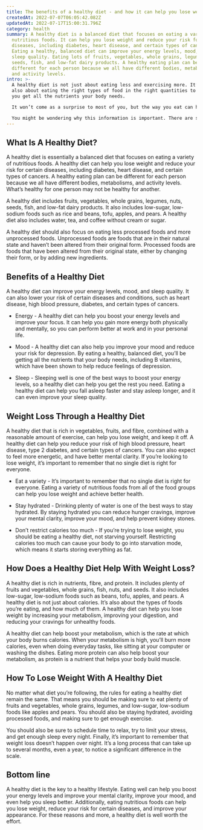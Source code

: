```yaml
---
title: The benefits of a healthy diet - and how it can help you lose weight
createdAt: 2022-07-07T06:05:42.082Z
updatedAt: 2022-07-17T15:00:31.796Z
category: health
summary: A healthy diet is a balanced diet that focuses on eating a variety of
  nutritious foods. It can help you lose weight and reduce your risk for certain
  diseases, including diabetes, heart disease, and certain types of cancers.
  Eating a healthy, balanced diet can improve your energy levels, mood, and
  sleep quality. Eating lots of fruits, vegetables, whole grains, legumes, nuts,
  seeds, fish, and low-fat dairy products. A healthy eating plan can be
  different for each person because we all have different bodies, metabolisms,
  and activity levels.
intro: >-
  A healthy diet is not just about eating less and exercising more. It’s
  also about eating the right types of food in the right quantities to ensure
  you get all the nutrients your body needs.

  It won’t come as a surprise to most of you, but the way you eat can have a big impact on how much weight you gain or lose, and what type of health risks you might face.  A healthy diet is one that is balanced, includes plenty of fruits and vegetables, whole grains, nuts and seeds, fish and other sources of protein, and limits saturated fats, sodium, sugar, and red meat.

  You might be wondering why this information is important. There are so many different diets out there because people have different preferences for tastes and textures when it comes to food. But there are general principles that apply to all healthy diets – whether they involve cutting certain foods out or focusing on eating them in specific ways.
---
```


## What Is A Healthy Diet?

A healthy diet is essentially a balanced diet that focuses on eating a variety of nutritious foods. A healthy diet can help you lose weight and reduce your risk for certain diseases, including diabetes, heart disease, and certain types of cancers. A healthy eating plan can be different for each person because we all have different bodies, metabolisms, and activity levels. What’s healthy for one person may not be healthy for another.

A healthy diet includes fruits, vegetables, whole grains, legumes, nuts, seeds, fish, and low-fat dairy products. It also includes low-sugar, low-sodium foods such as rice and beans, tofu, apples, and pears. A healthy diet also includes water, tea, and coffee without cream or sugar.

A healthy diet should also focus on eating less processed foods and more unprocessed foods. Unprocessed foods are foods that are in their natural state and haven’t been altered from their original form. Processed foods are foods that have been altered from their original state, either by changing their form, or by adding new ingredients.

## Benefits of a Healthy Diet

A healthy diet can improve your energy levels, mood, and sleep quality. It can also lower your risk of certain diseases and conditions, such as heart disease, high blood pressure, diabetes, and certain types of cancers.

- Energy - A healthy diet can help you boost your energy levels and improve your focus. It can help you gain more energy both physically and mentally, so you can perform better at work and in your personal life.

- Mood - A healthy diet can also help you improve your mood and reduce your risk for depression. By eating a healthy, balanced diet, you’ll be getting all the nutrients that your body needs, including B vitamins, which have been shown to help reduce feelings of depression.
- Sleep - Sleeping well is one of the best ways to boost your energy levels, so a healthy diet can help you get the rest you need. Eating a healthy diet can help you fall asleep faster and stay asleep longer, and it can even improve your sleep quality.

## Weight Loss Through a Healthy Diet

A healthy diet that is rich in vegetables, fruits, and fibre, combined with a reasonable amount of exercise, can help you lose weight, and keep it off. A healthy diet can help you reduce your risk of high blood pressure, heart disease, type 2 diabetes, and certain types of cancers.
You can also expect to feel more energetic, and have better mental clarity. If you’re looking to lose weight, it’s important to remember that no single diet is right for everyone.

- Eat a variety - It’s important to remember that no single diet is right for everyone. Eating a variety of nutritious foods from all of the food groups can help you lose weight and achieve better health.

- Stay hydrated - Drinking plenty of water is one of the best ways to stay hydrated. By staying hydrated you can reduce hunger cravings, improve your mental clarity, improve your mood, and help prevent kidney stones.

- Don’t restrict calories too much - If you’re trying to lose weight, you should be eating a healthy diet, not starving yourself. Restricting calories too much can cause your body to go into starvation mode, which means it starts storing everything as fat.

## How Does a Healthy Diet Help With Weight Loss?

A healthy diet is rich in nutrients, fibre, and protein. It includes plenty of fruits and vegetables, whole grains, fish, nuts, and seeds. It also includes low-sugar, low-sodium foods such as beans, tofu, apples, and pears.
A healthy diet is not just about calories. It’s also about the types of foods you’re eating, and how much of them. A healthy diet can help you lose weight by increasing your metabolism, improving your digestion, and reducing your cravings for unhealthy foods.

A healthy diet can help boost your metabolism, which is the rate at which your body burns calories. When your metabolism is high, you’ll burn more calories, even when doing everyday tasks, like sitting at your computer or washing the dishes. Eating more protein can also help boost your metabolism, as protein is a nutrient that helps your body build muscle.

## How To Lose Weight With A Healthy Diet

No matter what diet you’re following, the rules for eating a healthy diet remain the same. That means you should be making sure to eat plenty of fruits and vegetables, whole grains, legumes, and low-sugar, low-sodium foods like apples and pears. You should also be staying hydrated, avoiding processed foods, and making sure to get enough exercise.

You should also be sure to schedule time to relax, try to limit your stress, and get enough sleep every night. Finally, it’s important to remember that weight loss doesn’t happen over night. It’s a long process that can take up to several months, even a year, to notice a significant difference in the scale.

## Bottom line

A healthy diet is the key to a healthy lifestyle. Eating well can help you boost your energy levels and improve your mental clarity, improve your mood, and even help you sleep better. Additionally, eating nutritious foods can help you lose weight, reduce your risk for certain diseases, and improve your appearance. For these reasons and more, a healthy diet is well worth the effort.
